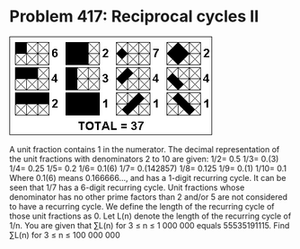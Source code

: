 # Problem 417: Reciprocal cycles II

![p417](img/417.gif)

A unit fraction contains 1 in the numerator. The decimal representation
of the unit fractions with denominators 2 to 10 are given: 1/2= 0.5
1/3= 0.(3) 1/4= 0.25 1/5= 0.2 1/6= 0.1(6) 1/7= 0.(142857) 1/8= 0.125
1/9= 0.(1) 1/10= 0.1 Where 0.1(6) means 0.166666..., and has a 1-digit
recurring cycle. It can be seen that 1/7 has a 6-digit recurring cycle.
Unit fractions whose denominator has no other prime factors than 2
and/or 5 are not considered to have a recurring cycle. We define the
length of the recurring cycle of those unit fractions as 0. Let L(n)
denote the length of the recurring cycle of 1/n. You are given that
∑L(n) for 3 ≤ n ≤ 1 000 000 equals 55535191115. Find ∑L(n) for 3 ≤ n ≤
100 000 000